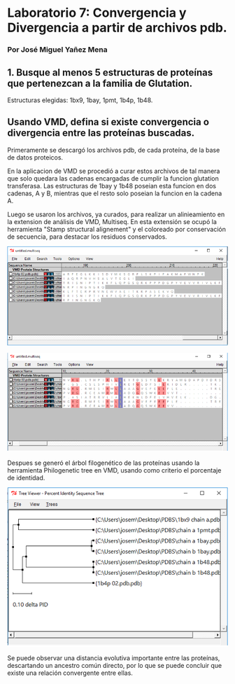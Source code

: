 # Laboratorio 7: Convergencia y Divergencia a partir de archivos pdb.

### Por José Miguel Yañez Mena

## 1. Busque	 al	 menos	 5	 estructuras	 de	 proteínas	 que	 pertenezcan	 a	 la	 familia	 de	Glutation. 

Estructuras elegidas: 1bx9, 1bay, 1pmt, 1b4p, 1b48.

## Usando VMD, defina si existe convergencia o divergencia entre las proteínas buscadas.

Primeramente se descargó los archivos pdb, de cada proteína, de la base de datos proteicos.

En la aplicacion de VMD se procedió a curar estos archivos de tal manera que solo quedara las cadenas encargadas de cumplir la funcion glutation transferasa. Las estructuras de 1bay y 1b48 poseian esta funcion en dos cadenas, A y B, mientras que el resto solo poseian la funcion en la cadena A. 

Luego se usaron los archivos, ya curados, para realizar un alinieamiento en la extension de análisis de VMD, Multiseq. En esta extensión se ocupó la herramienta "Stamp structural alignement" y el coloreado por conservación de secuencia, para destacar los residuos conservados.

![curado](https://github.com/Peepcross/Informine/blob/master/multisueq.png)

![stamp](https://github.com/Peepcross/Informine/blob/master/stamp.png)

Despues se generó el árbol filogenético de las proteínas usando la herramienta Philogenetic tree en VMD, usando como criterio el porcentaje de identidad. 

![imagen arbol](https://github.com/Peepcross/Informine/blob/master/PID.png) 

Se puede observar una distancia evolutiva importante entre las proteínas, descartando un ancestro común directo, por lo que se puede concluir que existe una relación convergente entre ellas.


